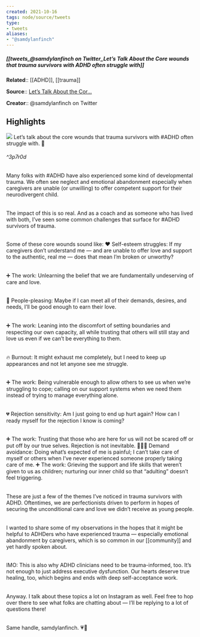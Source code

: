 ```yaml
---
created: 2021-10-16
tags: node/source/tweets
type: 
- tweets
aliases:
- "@samdylanfinch"
---
```

##### [[tweets_@samdylanfinch on Twitter_Let’s Talk About the Core wounds that trauma survivors with ADHD often struggle with]]

**Related**:: [[ADHD]], [[trauma]]

**Source**:: [Let’s Talk About the Cor...](https://twitter.com/samdylanfinch/status/1448638027505430540)

**Creator**:: @samdylanfinch on Twitter

## Highlights
![](https://pbs.twimg.com/media/FBqYm73UcAo0NlN.jpg)
Let’s talk about the core wounds that trauma survivors with \#ADHD often struggle with. 💬[](https://twitter.com/samdylanfinch/status/1448638027505430540)
###### ^3p7r0d
Many folks with \#ADHD have also experienced some kind of developmental trauma. We often see neglect and emotional abandonment especially when caregivers are unable (or unwilling) to offer competent support for their neurodivergent child. [](https://twitter.com/samdylanfinch/status/1448638192937168901) 
###### 
The impact of this is so real. And as a coach and as someone who has lived with both, I’ve seen some common challenges that surface for \#ADHD survivors of trauma. [](https://twitter.com/samdylanfinch/status/1448638357135769606)
###### 
Some of these core wounds sound like:
♥️ Self-esteem struggles: If my caregivers don’t understand me — and are unable to offer love and support to the authentic, real me — does that mean I’m broken or unworthy? [](https://twitter.com/samdylanfinch/status/1448638521921601538)
###### 
➕ The work: Unlearning the belief that we are fundamentally undeserving of care and love. [](https://twitter.com/samdylanfinch/status/1448638662615334919)
###### 
👥 People-pleasing: Maybe if I can meet all of their demands, desires, and needs, I’ll be good enough to earn their love. [](https://twitter.com/samdylanfinch/status/1448638825278816261)
###### 
➕ The work: Leaning into the discomfort of setting boundaries and respecting our own capacity, all while trusting that others will still stay and love us even if we can’t be everything to them. [](https://twitter.com/samdylanfinch/status/1448638964496142337)
###### 
🔥 Burnout: It might exhaust me completely, but I need to keep up appearances and not let anyone see me struggle. [](https://twitter.com/samdylanfinch/status/1448639096708947975)
###### 
➕ The work: Being vulnerable enough to allow others to see us when we’re struggling to cope; calling on our support systems when we need them instead of trying to manage everything alone. [](https://twitter.com/samdylanfinch/status/1448639227218911234)
###### 
💔 Rejection sensitivity: Am I just going to end up hurt again? How can I ready myself for the rejection I know is coming?
###### 
➕ The work: Trusting that those who are here for us will not be scared off or put off by our true selves. Rejection is not inevitable. [](https://twitter.com/samdylanfinch/status/1448639353769529345)
🏃🏻‍♂️ Demand avoidance: Doing what’s expected of me is painful; I can’t take care of myself or others when I’ve never experienced someone properly taking care of me. [](https://twitter.com/samdylanfinch/status/1448639465900036096)
➕ The work: Grieving the support and life skills that weren’t given to us as children; nurturing our inner child so that “adulting” doesn’t feel triggering. [](https://twitter.com/samdylanfinch/status/1448639572858990601)
###### 
These are just a few of the themes I’ve noticed in trauma survivors with ADHD. 
Oftentimes, we are perfectionists driven to perform in hopes of securing the unconditional care and love we didn’t receive as young people. [](https://twitter.com/samdylanfinch/status/1448639694900641794)
###### 
I wanted to share some of my observations in the hopes that it might be helpful to ADHDers who have experienced trauma — especially emotional abandonment by caregivers, which is so common in our [[community]] and yet hardly spoken about. [](https://twitter.com/samdylanfinch/status/1448640064578199557)
###### 
IMO: This is also why ADHD clinicians need to be trauma-informed, too.
It’s not enough to just address executive dysfunction. Our hearts deserve true healing, too, which begins and ends with deep self-acceptance work. [](https://twitter.com/samdylanfinch/status/1448640658336481281)
###### 
Anyway. I talk about these topics a lot on Instagram as well. Feel free to hop over there to see what folks are chatting about — I’ll be replying to a lot of questions there!
###### 
Same handle, samdylanfinch. 💗🧠 [](https://twitter.com/samdylanfinch/status/1448641198738980869)


